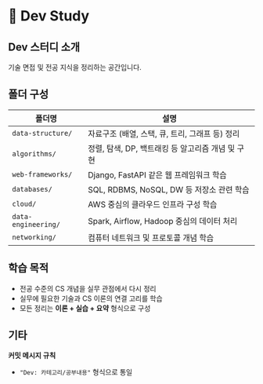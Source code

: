 # 💭 Dev Study  

## Dev 스터디 소개  
기술 면접 및 전공 지식을 정리하는 공간입니다.  

## 폴더 구성

| 폴더명 | 설명 |
|--------|------|
| `data-structure/` | 자료구조 (배열, 스택, 큐, 트리, 그래프 등) 정리 |
| `algorithms/` | 정렬, 탐색, DP, 백트래킹 등 알고리즘 개념 및 구현 |
| `web-frameworks/` | Django, FastAPI 같은 웹 프레임워크 학습 |
| `databases/` | SQL, RDBMS, NoSQL, DW 등 저장소 관련 학습 |
| `cloud/` | AWS 중심의 클라우드 인프라 구성 학습 |
| `data-engineering/` | Spark, Airflow, Hadoop 중심의 데이터 처리 |
| `networking/` | 컴퓨터 네트워크 및 프로토콜 개념 학습 |

## 학습 목적

- 전공 수준의 CS 개념을 실무 관점에서 다시 정리
- 실무에 필요한 기술과 CS 이론의 연결 고리를 학습
- 모든 정리는 **이론 + 실습 + 요약** 형식으로 구성

## 기타  
**커밋 메시지 규칙**  
- `"Dev: 카테고리/공부내용"` 형식으로 통일  
